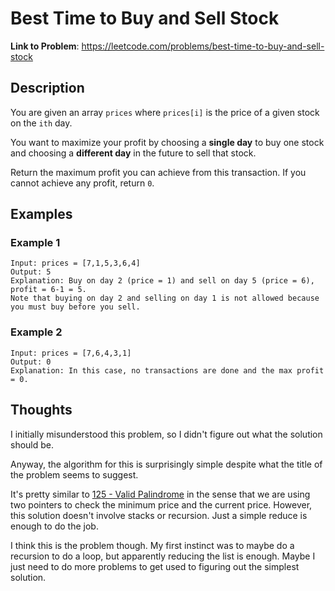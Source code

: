 # Best Time to Buy and Sell Stock

**Link to Problem**: https://leetcode.com/problems/best-time-to-buy-and-sell-stock

## Description

You are given an array `prices` where `prices[i]` is the price of a given stock on the `ith` day.

You want to maximize your profit by choosing a **single day** to buy one stock and choosing a **different day** in the future to sell that stock.

Return the maximum profit you can achieve from this transaction. If you cannot achieve any profit, return `0`.

## Examples

### Example 1

```
Input: prices = [7,1,5,3,6,4]
Output: 5
Explanation: Buy on day 2 (price = 1) and sell on day 5 (price = 6), profit = 6-1 = 5.
Note that buying on day 2 and selling on day 1 is not allowed because you must buy before you sell.
```

### Example 2

```
Input: prices = [7,6,4,3,1]
Output: 0
Explanation: In this case, no transactions are done and the max profit = 0.
```

## Thoughts

I initially misunderstood this problem, so I didn't figure out what the solution should be.

Anyway, the algorithm for this is surprisingly simple despite what the title of the problem seems to suggest.

It's pretty similar to [125 - Valid Palindrome](../00125_valid_palindrome) in the sense that we are using two pointers
to check the minimum price and the current price. However, this solution doesn't involve stacks or recursion. Just a simple
reduce is enough to do the job.

I think this is the problem though. My first instinct was to maybe do a recursion to do a loop, but apparently reducing the
list is enough. Maybe I just need to do more problems to get used to figuring out the simplest solution.
